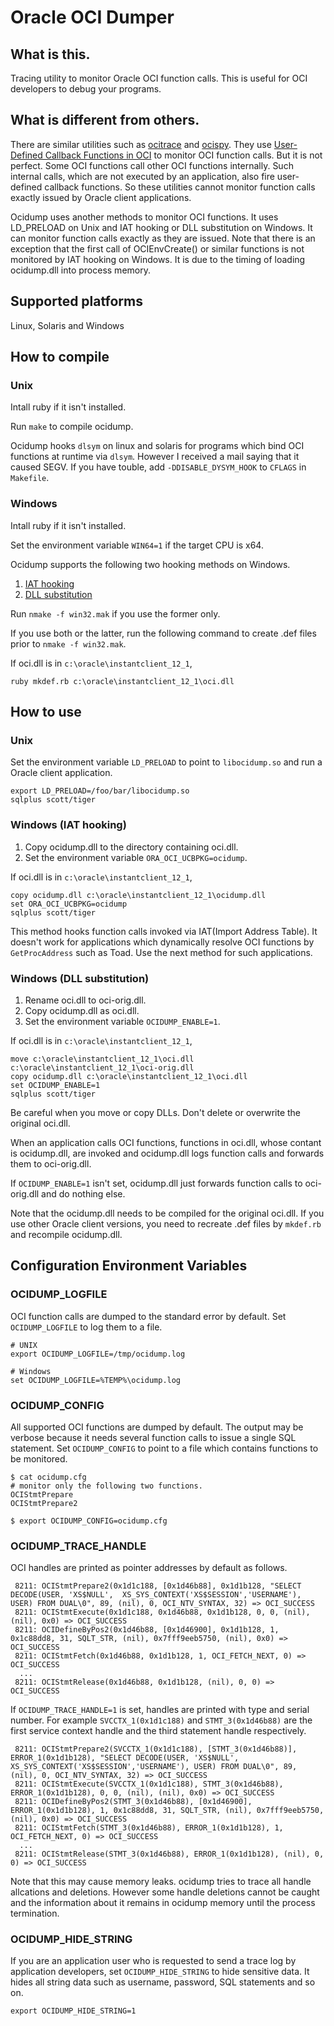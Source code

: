 Oracle OCI Dumper
=================

What is this.
---------------

Tracing utility to monitor Oracle OCI function calls.
This is useful for OCI developers to debug your programs.

What is different from others.
------------------------------

There are similar utilities such as [ocitrace][1] and
[ocispy][2]. They use [User-Defined Callback Functions in OCI][3] to
monitor OCI function calls. But it is not perfect. Some OCI functions
call other OCI functions internally. Such internal calls, which are
not executed by an application, also fire user-defined callback
functions. So these utilities cannot monitor function calls exactly
issued by Oracle client applications.

Ocidump uses another methods to monitor OCI functions. It uses LD_PRELOAD
on Unix and IAT hooking or DLL substitution on Windows. It can monitor
function calls exactly as they are issued. Note that there is an exception
that the first call of OCIEnvCreate() or similar functions is not monitored
by IAT hooking on Windows. It is due to the timing of loading ocidump.dll
into process memory.

Supported platforms
-------------------

Linux, Solaris and Windows

How to compile
----------

### Unix

Intall ruby if it isn't installed.

Run `make` to compile ocidump.

Ocidump hooks `dlsym` on linux and solaris for programs which bind OCI
functions at runtime via `dlsym`. However I received a mail saying that
it caused SEGV. If you have touble, add `-DDISABLE_DYSYM_HOOK` to `CFLAGS`
in `Makefile`.

### Windows

Intall ruby if it isn't installed.

Set the environment variable `WIN64=1` if the target CPU is x64.

Ocidump supports the following two hooking methods on Windows.

1. [IAT hooking](#windows-iat-hooking)
2. [DLL substitution](#windows-dll-substitution)

Run `nmake -f win32.mak` if you use the former only.

If you use both or the latter, run the following command to create
.def files prior to `nmake -f win32.mak`.

If oci.dll is in `c:\oracle\instantclient_12_1`,

    ruby mkdef.rb c:\oracle\instantclient_12_1\oci.dll

How to use
----------

### Unix

Set the environment variable `LD_PRELOAD` to point to `libocidump.so` and
run a Oracle client application.

    export LD_PRELOAD=/foo/bar/libocidump.so
    sqlplus scott/tiger

### Windows (IAT hooking)

1. Copy ocidump.dll to the directory containing oci.dll.
2. Set the environment variable `ORA_OCI_UCBPKG=ocidump`.

If oci.dll is in `c:\oracle\instantclient_12_1`,

    copy ocidump.dll c:\oracle\instantclient_12_1\ocidump.dll
    set ORA_OCI_UCBPKG=ocidump
    sqlplus scott/tiger

This method hooks function calls invoked via IAT(Import Address Table).
It doesn't work for applications which dynamically resolve OCI
functions by `GetProcAddress` such as Toad. Use the next method for
such applications.

### Windows (DLL substitution)

1. Rename oci.dll to oci-orig.dll.
2. Copy ocidump.dll as oci.dll.
2. Set the environment variable `OCIDUMP_ENABLE=1`.

If oci.dll is in `c:\oracle\instantclient_12_1`,

    move c:\oracle\instantclient_12_1\oci.dll c:\oracle\instantclient_12_1\oci-orig.dll 
    copy ocidump.dll c:\oracle\instantclient_12_1\oci.dll
    set OCIDUMP_ENABLE=1
    sqlplus scott/tiger

Be careful when you move or copy DLLs. Don't delete or overwrite the original oci.dll.

When an application calls OCI functions, functions in oci.dll, whose contant
is ocidump.dll, are invoked and ocidump.dll logs function calls and forwards
them to oci-orig.dll.

If `OCIDUMP_ENABLE=1` isn't set, ocidump.dll just forwards function calls to
oci-orig.dll and do nothing else.

Note that the ocidump.dll needs to be compiled for the original oci.dll.
If you use other Oracle client versions, you need to recreate .def files by
`mkdef.rb` and recompile ocidump.dll.

Configuration Environment Variables
-----------------------------------

### OCIDUMP_LOGFILE

OCI function calls are dumped to the standard error by default.
Set `OCIDUMP_LOGFILE` to log them to a file.

    # UNIX
    export OCIDUMP_LOGFILE=/tmp/ocidump.log
    
    # Windows
    set OCIDUMP_LOGFILE=%TEMP%\ocidump.log

### OCIDUMP_CONFIG

All supported OCI functions are dumped by default. The output may be
verbose because it needs several function calls to issue a single SQL
statement. Set `OCIDUMP_CONFIG` to point to a file which contains
functions to be monitored.

    $ cat ocidump.cfg
    # monitor only the following two functions.
    OCIStmtPrepare
    OCIStmtPrepare2
    
    $ export OCIDUMP_CONFIG=ocidump.cfg

### OCIDUMP_TRACE_HANDLE

OCI handles are printed as pointer addresses by default as follows.

```
 8211: OCIStmtPrepare2(0x1d1c188, [0x1d46b88], 0x1d1b128, "SELECT DECODE(USER, 'XS$NULL',  XS_SYS_CONTEXT('XS$SESSION','USERNAME'), USER) FROM DUAL\0", 89, (nil), 0, OCI_NTV_SYNTAX, 32) => OCI_SUCCESS
 8211: OCIStmtExecute(0x1d1c188, 0x1d46b88, 0x1d1b128, 0, 0, (nil), (nil), 0x0) => OCI_SUCCESS
 8211: OCIDefineByPos2(0x1d46b88, [0x1d46900], 0x1d1b128, 1, 0x1c88dd8, 31, SQLT_STR, (nil), 0x7fff9eeb5750, (nil), 0x0) => OCI_SUCCESS
 8211: OCIStmtFetch(0x1d46b88, 0x1d1b128, 1, OCI_FETCH_NEXT, 0) => OCI_SUCCESS
  ...
 8211: OCIStmtRelease(0x1d46b88, 0x1d1b128, (nil), 0, 0) => OCI_SUCCESS

```

If `OCIDUMP_TRACE_HANDLE=1` is set, handles are printed with type and
serial number. For example `SVCCTX_1(0x1d1c188)` and `STMT_3(0x1d46b88)`
are the first service context handle and the third statement handle
respectively.

```
 8211: OCIStmtPrepare2(SVCCTX_1(0x1d1c188), [STMT_3(0x1d46b88)], ERROR_1(0x1d1b128), "SELECT DECODE(USER, 'XS$NULL',  XS_SYS_CONTEXT('XS$SESSION','USERNAME'), USER) FROM DUAL\0", 89, (nil), 0, OCI_NTV_SYNTAX, 32) => OCI_SUCCESS
 8211: OCIStmtExecute(SVCCTX_1(0x1d1c188), STMT_3(0x1d46b88), ERROR_1(0x1d1b128), 0, 0, (nil), (nil), 0x0) => OCI_SUCCESS
 8211: OCIDefineByPos2(STMT_3(0x1d46b88), [0x1d46900], ERROR_1(0x1d1b128), 1, 0x1c88dd8, 31, SQLT_STR, (nil), 0x7fff9eeb5750, (nil), 0x0) => OCI_SUCCESS
 8211: OCIStmtFetch(STMT_3(0x1d46b88), ERROR_1(0x1d1b128), 1, OCI_FETCH_NEXT, 0) => OCI_SUCCESS
  ...
 8211: OCIStmtRelease(STMT_3(0x1d46b88), ERROR_1(0x1d1b128), (nil), 0, 0) => OCI_SUCCESS
```

Note that this may cause memory leaks. ocidump tries to trace all
handle allcations and deletions. However some handle deletions
cannot be caught and the information about it remains in ocidump
memory until the process termination.

### OCIDUMP_HIDE_STRING

If you are an application user who is requested to send a trace log by
application developers, set `OCIDUMP_HIDE_STRING` to hide sensitive
data. It hides all string data such as username, password, SQL
statements and so on.

    export OCIDUMP_HIDE_STRING=1

[1]: http://sourceforge.net/projects/ocitrace/
[2]: http://www.reocities.com/ocispy/
[3]: http://download.oracle.com/docs/cd/B28359_01/appdev.111/b28395/oci09adv.htm#i466264

